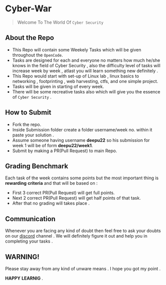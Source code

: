 # Cyber-War
>Welcome To The World Of `Cyber Security` 

## About the Repo
* This Repo will contain some Weekely Tasks which will be given throughout the `OpenCode`.
* Tasks are designed for each and everyone no matters how much he/she knows in the field of Cyber Security , also the difficulty level of tasks will increase week by week , atlast you will learn something new definitely . 
* This Repo would start with set-up of Linux lab , linux basics to networking , footprinting , web harvesting, ctfs, and one simple project.
* Tasks will be given in starting of every week.
* There will be some recreative tasks also which will give you the essence of `Cyber Security` .


 ## How to Submit
* Fork the repo.
* Inside Submission folder create a folder username/week no. within it paste your solution .
* Assume someone having username **deepu22** so his submission for week 1 will be of form **deepu22/week1**.
* Submit by making a PR(Pull Request) to main Repo.

 
 ## Grading Benchmark
 Each task of the week contains some points but the most important thing is **rewarding** **criteria** and that will be based on :
 * First 3 correct PR(Pull Request) will get full points.
 * Next 2 correct PR(Pull Request) will get half points of that task.
 * After that no grading will takes place .
 
 ## Communication
 Whenever you are facing any kind of doubt then feel free to ask your doubts on our [discord](https://discord.gg/D9999YTkS8) channel . We will definitely figure it out and help you in completing your tasks .
 
 
 ## WARNING!
 Please stay away from any kind of unware means . I hope you got my point .
 
 **HAPPY** **LEARNIG** .
 

